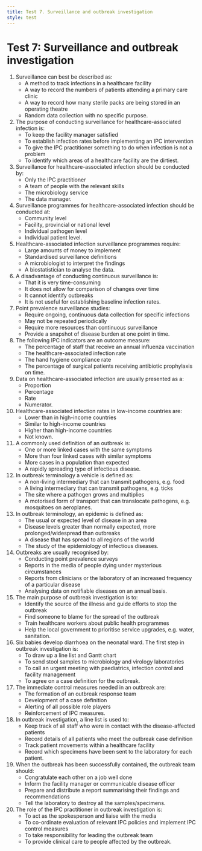 ```yaml
---
title: Test 7. Surveillance and outbreak investigation
style: test
---
```


# Test 7: Surveillance and outbreak investigation

1.	Surveillance can best be described as:
	+	A method to track infections in a healthcare facility
	-	A way to record the numbers of patients attending a primary care clinic
	-	A way to record how many sterile packs are being stored in an operating theatre
	-	Random data collection with no specific purpose.
2.	The purpose of conducting surveillance for healthcare-associated infection is:
	-	To keep the facility manager satisfied 
	+	To establish infection rates before implementing an IPC intervention 
	-	To give the IPC practitioner something to do when infection is not a problem
	-	To identify which areas of a healthcare facility are the dirtiest.
3.	Surveillance for healthcare-associated infection should be conducted by: 
	-	Only the IPC practitioner 
	+	A team of people with the relevant skills
	-	The microbiology service
	-	The data manager.
4.	Surveillance programmes for healthcare-associated infection should be conducted at:
	-	Community level
	+	Facility, provincial or national level
	-	Individual pathogen level 
	-	Individual patient level.
5.	Healthcare-associated infection surveillance programmes require: 
	-	Large amounts of money to implement
	+	Standardised surveillance definitions 
	-	A microbiologist to interpret the findings
	-	A biostatistician to analyse the data.
6.	A disadvantage of conducting continuous surveillance is: 
	+	That it is very time-consuming
	-	It does not allow for comparison of changes over time
	-	It cannot identify outbreaks
	-	It is not useful for establishing baseline infection rates.
7.	Point prevalence surveillance studies:
	-	Require ongoing, continuous data collection for specific infections
	-	May not be repeated periodically 
	-	Require more resources than continuous surveillance
	+	Provide a snapshot of disease burden at one point in time.
8.	The following IPC indicators are an outcome measure:
	-	The percentage of staff that receive an annual influenza vaccination
	+	The healthcare-associated infection rate
	-	The hand hygiene compliance rate
	-	The percentage of surgical patients receiving antibiotic prophylaxis on time.
9.	Data on healthcare-associated infection are usually presented as a:
	-	Proportion
	-	Percentage
	+	Rate
	-	Numerator.
10.	Healthcare-associated infection rates in low-income countries are:
	-	Lower than in high-income countries
	-	Similar to high-income countries
	+	Higher than high-income countries 
	-	Not known. 
11.	A commonly used definition of an outbreak is:
	-	One or more linked cases with the same symptoms
	-	More than four linked cases with similar symptoms
	+	More cases in a population than expected
	-	A rapidly spreading type of infectious disease.
12.	In outbreak terminology a vehicle is defined as:
	+	A non-living intermediary that can transmit pathogens, e.g. food
	-	A living intermediary that can transmit pathogens, e.g. ticks
	-	The site where a pathogen grows and multiplies
	-	A motorised form of transport that can translocate pathogens, e.g. mosquitoes on aeroplanes.
13.	In outbreak terminology, an epidemic is defined as:
	-	The usual or expected level of disease in an area
	+	Disease levels greater than normally expected, more prolonged/widespread than outbreaks
	-	A disease that has spread to all regions of the world
	-	The study of the epidemiology of infectious diseases.
14.	Outbreaks are usually recognised by:
	-	Conducting point prevalence surveys
	-	Reports in the media of people dying under mysterious circumstances
	+	Reports from clinicians or the laboratory of an increased frequency of a particular disease  
	-	Analysing data on notifiable diseases on an annual basis. 
15.	The main purpose of outbreak investigation is to: 
	+	Identify the source of the illness and guide efforts to stop the outbreak
	-	Find someone to blame for the spread of the outbreak
	-	Train healthcare workers about public health programmes
	-	Help the local government to prioritise service upgrades, e.g. water, sanitation.
16.	Six babies develop diarrhoea on the neonatal ward. The first step in outbreak investigation is: 
	-	To draw up a line list and Gantt chart
	-	To send stool samples to microbiology and virology laboratories
	+	To call an urgent meeting with paediatrics, infection control and facility management
	-	To agree on a case definition for the outbreak.
17.	The immediate control measures needed in an outbreak are:
	-	The formation of an outbreak response team
	-	Development of a case definition
	-	Alerting of all possible role players
	+	Reinforcement of IPC measures. 
18.	In outbreak investigation, a line list is used to:
	-	Keep track of all staff who were in contact with the disease-affected patients
	+	Record details of all patients who meet the outbreak case definition
	-	Track patient movements within a healthcare facility 
	-	Record which specimens have been sent to the laboratory for each patient.
19.	When the outbreak has been successfully contained, the outbreak team should: 
	-	Congratulate each other on a job well done
	-	Inform the facility manager or communicable disease officer
	+	Prepare and distribute a report summarising their findings and recommendations
	-	Tell the laboratory to destroy all the samples/specimens. 
20.	The role of the IPC practitioner in outbreak investigation is:
	-	To act as the spokesperson and liaise with the media
	+	To co-ordinate evaluation of relevant IPC policies and implement IPC control measures
	-	To take responsibility for leading the outbreak team
	-	To provide clinical care to people affected by the outbreak.
